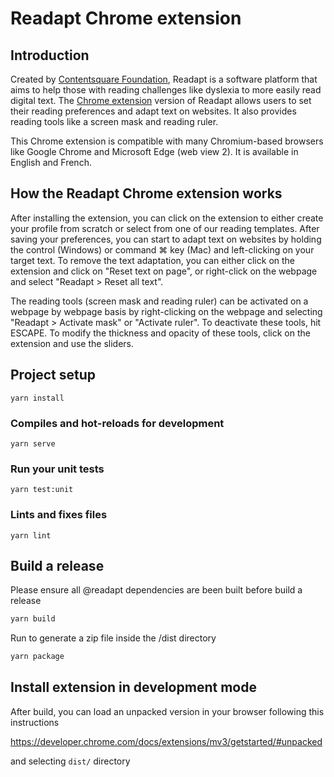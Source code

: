 # Readapt Chrome extension

## Introduction

Created by [Contentsquare Foundation](https://contentsquare-foundation.org/), Readapt is a software platform that aims to help those with reading challenges like dyslexia to more easily read digital text. The [Chrome extension](https://chrome.google.com/webstore/detail/readapt/emgfmfgandmhbgleikkoaebngboghfpe) version of Readapt allows users to set their reading preferences and adapt text on websites. It also provides reading tools like a screen mask and reading ruler. 

This Chrome extension is compatible with many Chromium-based browsers like Google Chrome and Microsoft Edge (web view 2). It is available in English and French. 

## How the Readapt Chrome extension works
After installing the extension, you can click on the extension to either create your profile from scratch or select from one of our reading templates. After saving your preferences, you can start to adapt text on websites by holding the control (Windows) or command ⌘ key (Mac) and left-clicking on your target text. To remove the text adaptation, you can either click on the extension and click on "Reset text on page", or right-click on the webpage and select "Readapt > Reset all text".

The reading tools (screen mask and reading ruler) can be activated on a webpage by webpage basis by right-clicking on the webpage and selecting "Readapt > Activate mask" or "Activate ruler". To deactivate these tools, hit ESCAPE. To modify the thickness and opacity of these tools, click on the extension and use the sliders.

## Project setup

```
yarn install
```

### Compiles and hot-reloads for development
```
yarn serve
```

### Run your unit tests
```
yarn test:unit
```

### Lints and fixes files
```
yarn lint
```

## Build a release
Please ensure all @readapt dependencies are been built before build a release

```bash
yarn build
```

Run to generate a zip file inside the /dist directory

```bash
yarn package
```

## Install extension in development mode

After build, you can load an unpacked version in your browser following this instructions

https://developer.chrome.com/docs/extensions/mv3/getstarted/#unpacked

and selecting `dist/` directory
